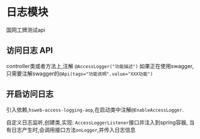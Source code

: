 # 日志模块
国网工牌测试api
## 访问日志 API

controller类或者方法上,注解 `@AccessLogger("功能描述")` 如果正在使用swagger,只需要注解swagger的`@Api(tags="功能说明",value="XXX功能")`


## 开启访问日志
引入依赖,`hsweb-access-logging-aop`,在启动类中注解`@EnableAccessLogger`.

自定义日志监听,创建类,实现: ``AccessLoggerListener``接口并注入到spring容器,
当有日志产生时,会调用接口方法`onLogger`,并传入日志信息

